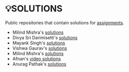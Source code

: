 # 💡SOLUTIONS

Public repositories that contain solutions for [assignments](https://github.com/kunal-kushwaha/DSA-Bootcamp-Java/tree/main/assignments).

- Milind Mishra's [solutions](https://github.com/thatbeautifuldream/java-dsa-bootcamp)
- Divya Sri Darimisetti's [solutions](https://github.com/irsayvid/problem-attic)
- Mayank Singh's [solutions](https://github.com/mayankkuthar/DSA-with-JAVA)
- Vishwa Gaurav's [solutions](https://github.com/VishwaGauravIn/Java-DSA-Solution)
- Milind Mishra's [solutions](https://github.com/thatbeautifuldream/java-dsa-bootcamp)
- Afnan's [video solutions](https://github.com/afuu21/DSA-video-solutions)
- Anurag Pathak's [solutions](https://github.com/AnuragThePathak/Leetcode-Solutions)

